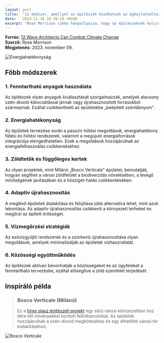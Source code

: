 ```yaml
---
layout: post
title:  "12 módszer, amellyel az építészek küzdhetnek az éghajlatváltozás ellen"
date:   2024-11-16 16:38:24 +0100
excerpt: "Rose Morrison cikke hangsúlyozza, hogy az építészeknek kulcsszerepük van az éghajlatváltozás hatásainak mérséklésében."
---
```


**Forrás:** [12 Ways Architects Can Combat Climate Change](https://www-renewableenergymagazine-com.translate.goog/rose-morrison/12-ways-architects-can-combat-climate-change-20231109)  
**Szerző:** Rose Morrison  
**Megjelenés:** 2023. november 09.

![Energiahatékonyság](https://onekeyresources.milwaukeetool.com/hs-fs/hubfs/community-space-rooftop.jpg)

## Főbb módszerek

### 1. Fenntartható anyagok használata

Az építészek olyan anyagok kiválasztását szorgalmazzák, amelyek alacsony szén-dioxid-kibocsátással járnak vagy újrahasznosított forrásokból származnak. Ezáltal csökkenthető az épületekbe „beépített szénlábnyom".

### 2. Energiahatékonyság

Az épületek tervezése során a passzív hűtési megoldások, energiahatékony fűtési és hűtési rendszerek, valamint a megújuló energiaforrások integrációja elengedhetetlen. Ezek a megoldások hozzájárulnak az energiafelhasználás csökkentéséhez.

### 3. Zöldtetők és függőleges kertek

Az olyan projektek, mint Milánó „Bosco Verticale" épületei, bemutatják, hogyan segíthet a városi zöldfelület a biodiverzitás növelésében, a levegő minőségének javításában és a hősziget-hatás csökkentésében.

### 4. Adaptív újrahasznosítás

A meglévő épületek átalakítása és felújítása jobb alternatíva lehet, mint azok lebontása. Az adaptív újrahasznosítás csökkenti a környezeti terheket és megőrzi az épített örökséget.

### 5. Vízmegőrzési stratégiák

Az esővízgyűjtő rendszerek és a szürkevíz újrahasznosítása olyan megoldások, amelyek minimalizálják az épületek vízhasználatát.

### 6. Közösségi együttműködés

Az építészek aktívan bevonhatják a közösségeket és az ügyfeleket a fenntartható tervezésbe, ezáltal elősegítve a zöld szemlélet terjedését.

## Inspiráló példa

> ### Bosco Verticale (Milánó)
> Ez a [híres olasz építészeti projekt](https://www.stefanoboeriarchitetti.net/en/project/vertical-forest/) egy sűrű városi környezetben hoz létre élő növényekkel borított felhőkarcolókat. Az épületek hozzájárulnak a szén-dioxid megkötéséhez és egy élhetőbb városi tér kialakításához.

![Bosco Verticale](https://compote.slate.com/images/a8317c74-e188-4c6d-a201-a5647556a7d6.jpg?crop=1065%2C710%2Cx0%2Cy0&width=840)